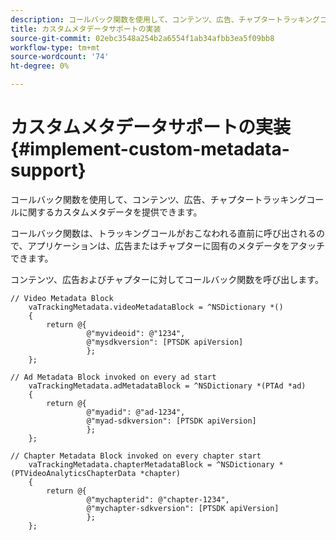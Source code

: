 ```yaml
---
description: コールバック関数を使用して、コンテンツ、広告、チャプタートラッキングコールに関するカスタムメタデータを提供できます。
title: カスタムメタデータサポートの実装
source-git-commit: 02ebc3548a254b2a6554f1ab34afbb3ea5f09bb8
workflow-type: tm+mt
source-wordcount: '74'
ht-degree: 0%

---
```


# カスタムメタデータサポートの実装{#implement-custom-metadata-support}

コールバック関数を使用して、コンテンツ、広告、チャプタートラッキングコールに関するカスタムメタデータを提供できます。

コールバック関数は、トラッキングコールがおこなわれる直前に呼び出されるので、アプリケーションは、広告またはチャプターに固有のメタデータをアタッチできます。

コンテンツ、広告およびチャプターに対してコールバック関数を呼び出します。

```
// Video Metadata Block 
    vaTrackingMetadata.videoMetadataBlock = ^NSDictionary *() 
    { 
        return @{ 
                 @"myvideoid": @"1234", 
                 @"mysdkversion": [PTSDK apiVersion] 
                 }; 
    }; 
      
// Ad Metadata Block invoked on every ad start 
    vaTrackingMetadata.adMetadataBlock = ^NSDictionary *(PTAd *ad) 
    { 
        return @{ 
                 @"myadid": @"ad-1234", 
                 @"myad-sdkversion": [PTSDK apiVersion] 
                 }; 
    }; 
      
// Chapter Metadata Block invoked on every chapter start 
    vaTrackingMetadata.chapterMetadataBlock = ^NSDictionary *(PTVideoAnalyticsChapterData *chapter) 
    { 
        return @{ 
                 @"mychapterid": @"chapter-1234", 
                 @"mychapter-sdkversion": [PTSDK apiVersion] 
                 }; 
    };
```

